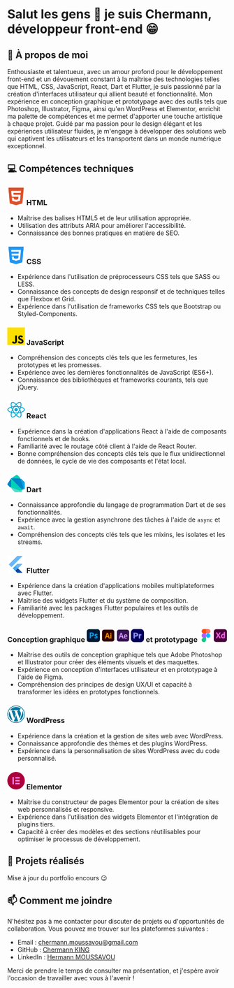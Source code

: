 # Salut les gens 👋 je suis Chermann, développeur front-end 😁


## 📂 À propos de moi

Enthousiaste et talentueux, avec un amour profond pour le développement front-end et un dévouement constant à la maîtrise des technologies telles que HTML, CSS, JavaScript, React, Dart et Flutter, je suis passionné par la création d'interfaces utilisateur qui allient beauté et fonctionnalité. Mon expérience en conception graphique et prototypage avec des outils tels que Photoshop, Illustrator, Figma, ainsi qu'en WordPress et Elementor, enrichit ma palette de compétences et me permet d'apporter une touche artistique à chaque projet. Guidé par ma passion pour le design élégant et les expériences utilisateur fluides, je m'engage à développer des solutions web qui captivent les utilisateurs et les transportent dans un monde numérique exceptionnel.

## 💻 Compétences techniques

### <img src="https://github.com/Chermann-KING/Chermann-KING/blob/main/assets/html.png" alt="HTML logo" width="40"> HTML

- Maîtrise des balises HTML5 et de leur utilisation appropriée.
- Utilisation des attributs ARIA pour améliorer l'accessibilité.
- Connaissance des bonnes pratiques en matière de SEO.

### <img src="https://github.com/Chermann-KING/Chermann-KING/blob/main/assets/css.png" alt="CSS logo" width="40"> CSS

- Expérience dans l'utilisation de préprocesseurs CSS tels que SASS ou LESS.
- Connaissance des concepts de design responsif et de techniques telles que Flexbox et Grid.
- Expérience dans l'utilisation de frameworks CSS tels que Bootstrap ou Styled-Components.

### <img src="https://github.com/Chermann-KING/Chermann-KING/blob/main/assets/js.png" alt="JavaScript logo" width="40"> JavaScript

- Compréhension des concepts clés tels que les fermetures, les prototypes et les promesses.
- Expérience avec les dernières fonctionnalités de JavaScript (ES6+).
- Connaissance des bibliothèques et frameworks courants, tels que jQuery.

### <img src="https://github.com/Chermann-KING/Chermann-KING/blob/main/assets/react.png" alt="React logo" width="40"> React

- Expérience dans la création d'applications React à l'aide de composants fonctionnels et de hooks.
- Familiarité avec le routage côté client à l'aide de React Router.
- Bonne compréhension des concepts clés tels que le flux unidirectionnel de données, le cycle de vie des composants et l'état local.

### <img src="https://github.com/Chermann-KING/Chermann-KING/blob/main/assets/dart.png" alt="Dart logo" width="40"> Dart

- Connaissance approfondie du langage de programmation Dart et de ses fonctionnalités.
- Expérience avec la gestion asynchrone des tâches à l'aide de `async` et `await`.
- Compréhension des concepts clés tels que les mixins, les isolates et les streams.

### <img src="https://github.com/Chermann-KING/Chermann-KING/blob/main/assets/flutter.png" alt="Flutter logo" width="40"> Flutter

- Expérience dans la création d'applications mobiles multiplateformes avec Flutter.
- Maîtrise des widgets Flutter et du système de composition.
- Familiarité avec les packages Flutter populaires et les outils de développement.

### Conception graphique <img src="https://github.com/Chermann-KING/Chermann-KING/blob/main/assets/photoshop.png" alt="Photoshop logo" width="30"> <img src="https://github.com/Chermann-KING/Chermann-KING/blob/main/assets/illustrator.png" alt="Illustrator logo" width="30"> <img src="https://github.com/Chermann-KING/Chermann-KING/blob/main/assets/after-effects.png" alt="After Effects logo" width="30"> <img src="https://github.com/Chermann-KING/Chermann-KING/blob/main/assets/premiere-pro.png" alt="Premiere Pro logo" width="30"> et prototypage <img src="https://github.com/Chermann-KING/Chermann-KING/blob/main/assets/figma.png" alt="Figma logo" width="30"> <img src="https://github.com/Chermann-KING/Chermann-KING/blob/main/assets/xd.png" alt="XD logo" width="30">

- Maîtrise des outils de conception graphique tels que Adobe Photoshop et Illustrator pour créer des éléments visuels et des maquettes.
- Expérience en conception d'interfaces utilisateur et en prototypage à l'aide de Figma.
- Compréhension des principes de design UX/UI et capacité à transformer les idées en prototypes fonctionnels.

### <img src="https://github.com/Chermann-KING/Chermann-KING/blob/main/assets/wordpress.png" alt="WordPress logo" width="40"> WordPress

- Expérience dans la création et la gestion de sites web avec WordPress.
- Connaissance approfondie des thèmes et des plugins WordPress.
- Expérience dans la personnalisation de sites WordPress avec du code personnalisé.

### <img src="https://github.com/Chermann-KING/Chermann-KING/blob/main/assets/elementor.png" alt="Elementor logo" width="40"> Elementor

- Maîtrise du constructeur de pages Elementor pour la création de sites web personnalisés et responsive.
- Expérience dans l'utilisation des widgets Elementor et l'intégration de plugins tiers.
- Capacité à créer des modèles et des sections réutilisables pour optimiser le processus de développement.

## 🔭 Projets réalisés

Mise à jour du portfolio encours 😉

## 📫 Comment me joindre

N'hésitez pas à me contacter pour discuter de projets ou d'opportunités de collaboration. Vous pouvez me trouver sur les plateformes suivantes :

- Email : [chermann.moussavou@gmail.com](mailto:chermann.moussavou@gmail.com)
- GitHub : [Chermann KING](https://github.com/Chermann-KING/)
- LinkedIn : [Hermann MOUSSAVOU](https://www.linkedin.com/in/hermann-moussavou/)

Merci de prendre le temps de consulter ma présentation, et j'espère avoir l'occasion de travailler avec vous à l'avenir !
